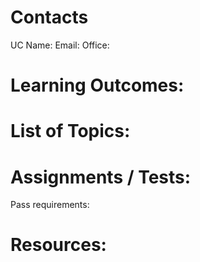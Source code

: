 # Contacts
UC Name:
Email:
Office:

# Learning Outcomes:

# List of Topics:

# Assignments / Tests:

Pass requirements:
# Resources:

